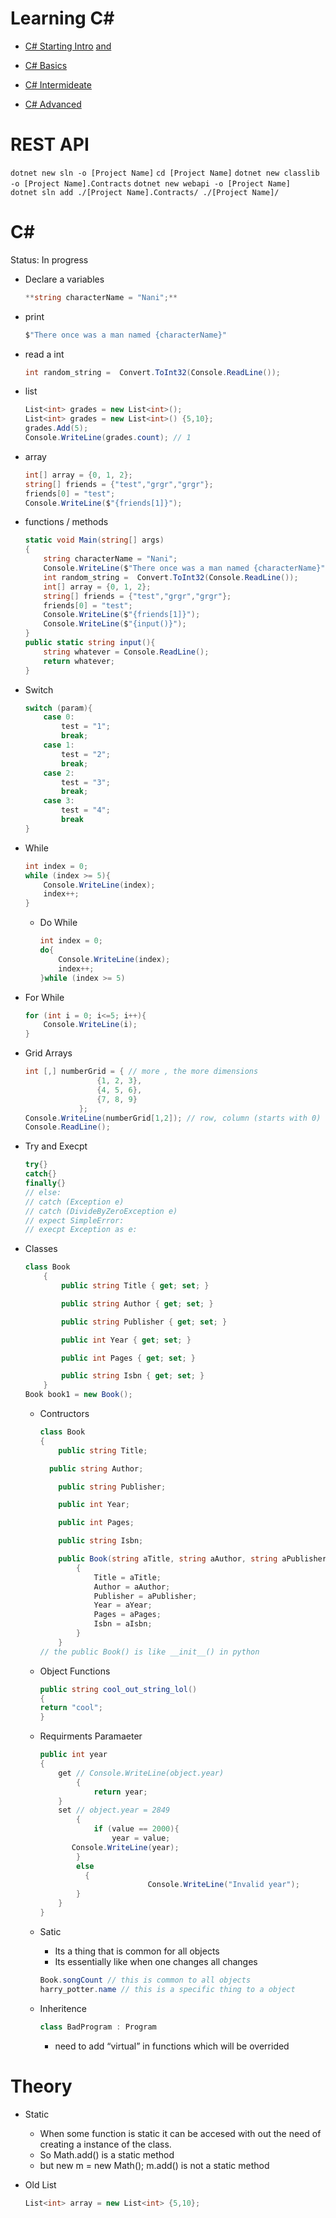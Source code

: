 # Learning C#

- [C# Starting Intro](https://www.youtube.com/watch?v=ravLFzIguCM) [and](https://www.youtube.com/watch?v=6LvQyQvaVZs)

- [C# Basics](https://www.youtube.com/watch?v=GhQdlIFylQ8)

- [C# Intermideate](https://www.youtube.com/watch?v=qOruiBrXlAw)

- [C# Advanced](https://codewithmosh.com/p/the-ultimate-csharp-mastery-series)

# REST API
`dotnet new sln -o [Project Name]`
`cd [Project Name]`
`dotnet new classlib -o [Project Name].Contracts`
`dotnet new webapi -o [Project Name]`  
`dotnet sln add ./[Project Name].Contracts/ ./[Project Name]/`

# C#

Status: In progress

- Declare a variables
    
    ```csharp
    **string characterName = "Nani";**
    ```
    
- print
    
    ```csharp
    $"There once was a man named {characterName}"
    ```
    
- read a int
    
    ```csharp
    int random_string =  Convert.ToInt32(Console.ReadLine());
    ```
    
- list
    
    ```csharp
    List<int> grades = new List<int>();
    List<int> grades = new List<int>() {5,10};
    grades.Add(5);
    Console.WriteLine(grades.count); // 1
    ```
    
- array
    
    ```csharp
    int[] array = {0, 1, 2};
    string[] friends = {"test","grgr","grgr"};
    friends[0] = "test";
    Console.WriteLine($"{friends[1]}");
    ```
    
- functions / methods
    
    ```csharp
    static void Main(string[] args)
    {
    	string characterName = "Nani";
    	Console.WriteLine($"There once was a man named {characterName}");
    	int random_string =  Convert.ToInt32(Console.ReadLine());
    	int[] array = {0, 1, 2};
    	string[] friends = {"test","grgr","grgr"};
    	friends[0] = "test";
    	Console.WriteLine($"{friends[1]}");
    	Console.WriteLine($"{input()}");
    }
    public static string input(){
    	string whatever = Console.ReadLine();
    	return whatever;
    }
    ```
    
- Switch
    
    ```csharp
    switch (param){
    	case 0:
    		test = "1";
    		break;
    	case 1:
    		test = "2";
    		break;
    	case 2:
    		test = "3";
    		break;
    	case 3:
    		test = "4";
    		break
    }
    ```
    
- While
    
    ```csharp
    int index = 0;
    while (index >= 5){
    	Console.WriteLine(index);
    	index++;
    }
    ```
    
    - Do While
        
        ```csharp
        int index = 0;
        do{
        	Console.WriteLine(index);
        	index++;
        }while (index >= 5)
        ```
        
- For While
    
    ```csharp
    for (int i = 0; i<=5; i++){
    	Console.WriteLine(i);
    }
    ```
    
- Grid Arrays
    
    ```csharp
    int [,] numberGrid = { // more , the more dimensions
                    {1, 2, 3},
                    {4, 5, 6},
                    {7, 8, 9}
                };
    Console.WriteLine(numberGrid[1,2]); // row, column (starts with 0)
    Console.ReadLine();
    ```
    
- Try and Execpt
    
    ```csharp
    try{}
    catch{}
    finally{}
    // else:
    // catch (Exception e)
    // catch (DivideByZeroException e)
    // expect SimpleError:
    // execpt Exception as e:
    ```
    
- Classes
    
    ```csharp
    class Book
        {
            public string Title { get; set; }
    
            public string Author { get; set; }
    
            public string Publisher { get; set; }
    
            public int Year { get; set; }
    
            public int Pages { get; set; }
    
            public string Isbn { get; set; }
        }
    Book book1 = new Book();
    ```
    
    - Contructors
        
        ```csharp
        class Book
        {
        	public string Title;
        
          public string Author;
        
        	public string Publisher;
        
        	public int Year;
        
        	public int Pages;
        
        	public string Isbn;
        
        	public Book(string aTitle, string aAuthor, string aPublisher, int aYear, int aPages,string aIsbn)
                {
                    Title = aTitle;
                    Author = aAuthor;
                    Publisher = aPublisher;
                    Year = aYear;
                    Pages = aPages;
                    Isbn = aIsbn;
                }
            }
        // the public Book() is like __init__() in python
        ```
        
    - Object Functions
        
        ```csharp
        public string cool_out_string_lol()
        {
        return "cool";
        }
        ```
        
    - Requirments Paramaeter
        
        ```csharp
        public int year
        {
        	get // Console.WriteLine(object.year)
        		{
        			return year;
            }
        	set // object.year = 2849
        		{
        			if (value == 2000){
        				year = value;
               Console.WriteLine(year);
        	    }
        	    else
        	      {
        						Console.WriteLine("Invalid year");
                }
        	}
        }
        ```
        
    - Satic
        - Its a thing that is common for all objects
        - Its essentially like when one changes all changes
        
        ```csharp
        Book.songCount // this is common to all objects
        harry_potter.name // this is a specific thing to a object
        ```
        
    - Inheritence
        
        ```csharp
        class BadProgram : Program
        ```
        
        - need to add “virtual” in functions which will be overrided

# Theory

- Static
    - When some function is static it can be accesed with out the need of creating a instance of the class.
    - So Math.add() is a static method
    - but new m = new Math(); m.add() is not a static method
- Old List
    
    ```csharp
    List<int> array = new List<int> {5,10};
    ```
